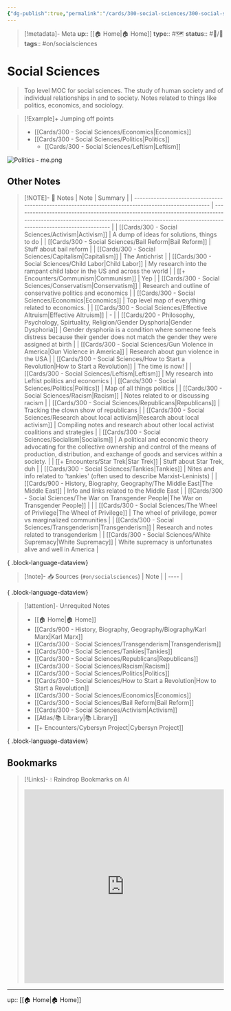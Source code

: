 ```yaml
---
{"dg-publish":true,"permalink":"/cards/300-social-sciences/300-social-sciences/","title":"Social Sciences"}
---
```


> [!metadata]- Meta
> **up**:: [[🏠 Home\|🏠 Home]]
> **type**:: #🗺️ 
> **status**:: #📝/🌿 
> **tags**::  #on/socialsciences


# Social Sciences

> Top level MOC for social sciences. The study of human society and of individual relationships in and to society. Notes related to things like politics, economics, and sociology.

> [!Example]+ Jumping off points
> - [[Cards/300 - Social Sciences/Economics\|Economics]]
> - [[Cards/300 - Social Sciences/Politics\|Politics]]
> 	- [[Cards/300 - Social Sciences/Leftism\|Leftism]]

![Politics - me.png](/img/user/Extras/Attachments/Politics%20-%20me.png)
## Other Notes
> [!NOTE]- 📝 Notes
>  | Note                                                                                                | Summary                                                                                                                                                                            |
> | --------------------------------------------------------------------------------------------------- | ---------------------------------------------------------------------------------------------------------------------------------------------------------------------------------- |
> | [[Cards/300 - Social Sciences/Activism\|Activism]]                                               | A dump of ideas for solutions, things to do                                                                                                                                        |
> | [[Cards/300 - Social Sciences/Bail Reform\|Bail Reform]]                                         | Stuff about bail reform                                                                                                                                                            |
> | [[Cards/300 - Social Sciences/Capitalism\|Capitalism]]                                           | The Antichrist                                                                                                                                                                     |
> | [[Cards/300 - Social Sciences/Child Labor\|Child Labor]]                                         | My research into the rampant child labor in the US and across the world                                                                                                            |
> | [[+ Encounters/Communism\|Communism]]                                                            | Yep                                                                                                                                                                                |
> | [[Cards/300 - Social Sciences/Conservatism\|Conservatism]]                                       | Research and outline of conservative politics and economics                                                                                                                        |
> | [[Cards/300 - Social Sciences/Economics\|Economics]]                                             | Top level map of everything related to economics.                                                                                                                                  |
> | [[Cards/300 - Social Sciences/Effective Altruism\|Effective Altruism]]                           | \-                                                                                                                                                                                 |
> | [[Cards/200 - Philosophy, Psychology, Spirtuality, Religion/Gender Dysphoria\|Gender Dysphoria]] | Gender dysphoria is a condition where someone feels distress because their gender does not match the gender they were assigned at birth                                            |
> | [[Cards/300 - Social Sciences/Gun Violence in America\|Gun Violence in America]]                 | Research about gun violence in the USA                                                                                                                                             |
> | [[Cards/300 - Social Sciences/How to Start a Revolution\|How to Start a Revolution]]             | The time is now!                                                                                                                                                                   |
> | [[Cards/300 - Social Sciences/Leftism\|Leftism]]                                                 | My research into Leftist politics and economics                                                                                                                                    |
> | [[Cards/300 - Social Sciences/Politics\|Politics]]                                               | Map of all things politics                                                                                                                                                         |
> | [[Cards/300 - Social Sciences/Racism\|Racism]]                                                   | Notes related to or discussing racism                                                                                                                                              |
> | [[Cards/300 - Social Sciences/Republicans\|Republicans]]                                         | Tracking the clown show of republicans                                                                                                                                             |
> | [[Cards/300 - Social Sciences/Research about local activism\|Research about local activism]]     | Compiling notes and research about other local activist coalitions and strategies                                                                                                  |
> | [[Cards/300 - Social Sciences/Socialism\|Socialism]]                                             | A political and economic theory advocating for the collective ownership and control of the means of production, distribution, and exchange of goods and services within a society. |
> | [[+ Encounters/Star Trek\|Star Trek]]                                                            | Stuff about Star Trek, duh                                                                                                                                                         |
> | [[Cards/300 - Social Sciences/Tankies\|Tankies]]                                                 | Nites and info related to 'tankies' (often used to describe Marxist-Leninists)                                                                                                     |
> | [[Cards/900 - History, Biography, Geography/The Middle East\|The Middle East]]                   | Info and links related to the Middle East                                                                                                                                          |
> | [[Cards/300 - Social Sciences/The War on Transgender People\|The War on Transgender People]]     |                                                                                                                                                                                    |
> | [[Cards/300 - Social Sciences/The Wheel of Privilege\|The Wheel of Privilege]]                   | The wheel of privilege, power vs marginalized communities                                                                                                                          |
> | [[Cards/300 - Social Sciences/Transgenderism\|Transgenderism]]                                   | Research and notes related to transgenderism                                                                                                                                       |
> | [[Cards/300 - Social Sciences/White Supremacy\|White Supremacy]]                                 | White supremacy is unfortunates alive and well in America                                                                                                                          |
> 
{ .block-language-dataview}

> [!note]- 📥 Sources (`#on/socialsciences`)
>  | Note |
> | ---- |
> 
{ .block-language-dataview}

> [!attention]- Unrequited Notes
>  - [[🏠 Home\|🏠 Home]]
> - [[Cards/900 - History, Biography, Geography/Biography/Karl Marx\|Karl Marx]]
> - [[Cards/300 - Social Sciences/Transgenderism\|Transgenderism]]
> - [[Cards/300 - Social Sciences/Tankies\|Tankies]]
> - [[Cards/300 - Social Sciences/Republicans\|Republicans]]
> - [[Cards/300 - Social Sciences/Racism\|Racism]]
> - [[Cards/300 - Social Sciences/Politics\|Politics]]
> - [[Cards/300 - Social Sciences/How to Start a Revolution\|How to Start a Revolution]]
> - [[Cards/300 - Social Sciences/Economics\|Economics]]
> - [[Cards/300 - Social Sciences/Bail Reform\|Bail Reform]]
> - [[Cards/300 - Social Sciences/Activism\|Activism]]
> - [[Atlas/📚 Library\|📚 Library]]
> - [[+ Encounters/Cybersyn Project\|Cybersyn Project]]
> 
{ .block-language-dataview}

## Bookmarks
> [!Links]- 💧 Raindrop Bookmarks on AI
> <iframe style="border: 0; width: 100%; height: 450px;" allowfullscreen frameborder="0" src="https://raindrop.io/tophg/social-science-34660005"></iframe>

---
up:: [[🏠 Home\|🏠 Home]]

